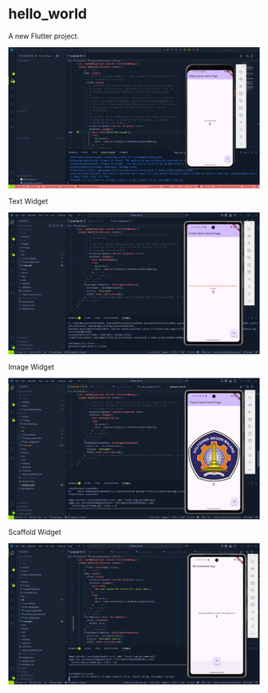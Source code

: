 # hello_world

A new Flutter project.

![Screenshot hello_world](images/01.png)

Text Widget

![Screenshot text_widget](images/textwidget.png)

Image Widget

![Screenshot image_widget](images/imagewidget.png)

Scaffold Widget

![Screenshot scaffold_widget](images/scaffoldwidget.png)